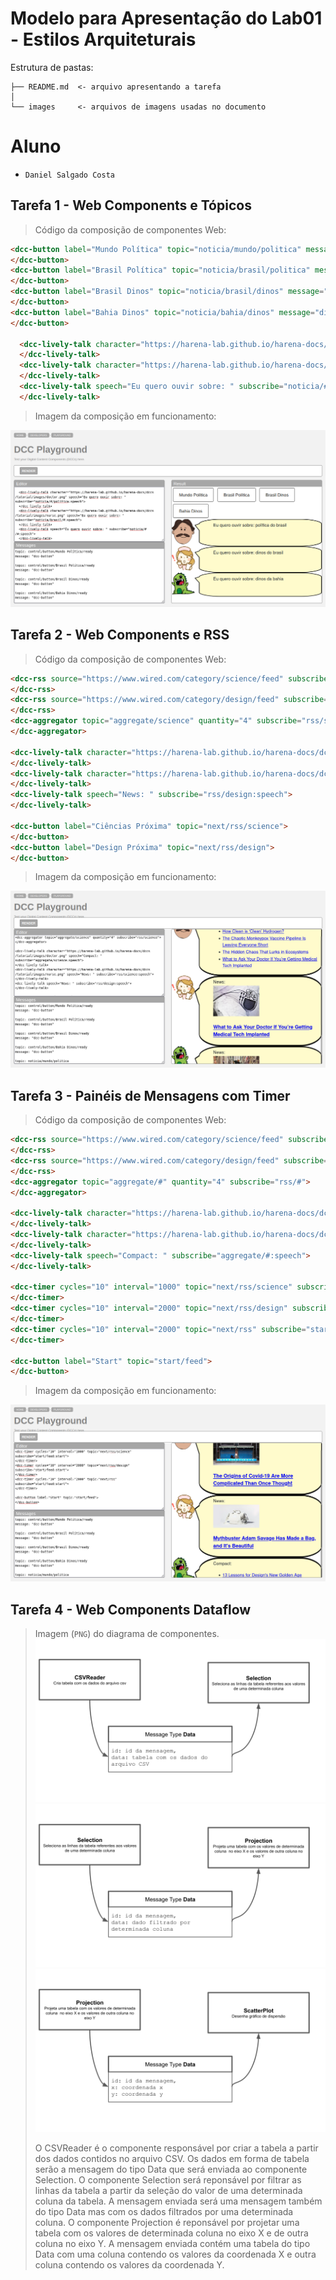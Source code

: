 # Modelo para Apresentação do Lab01 - Estilos Arquiteturais

Estrutura de pastas:

~~~
├── README.md  <- arquivo apresentando a tarefa
│
└── images     <- arquivos de imagens usadas no documento
~~~

# Aluno
* `Daniel Salgado Costa`

## Tarefa 1 - Web Components e Tópicos

> Código da composição de componentes Web:

~~~html
<dcc-button label="Mundo Política" topic="noticia/mundo/politica" message="política do mundo">
</dcc-button>
<dcc-button label="Brasil Política" topic="noticia/brasil/politica" message="política do brasil">
</dcc-button>
<dcc-button label="Brasil Dinos" topic="noticia/brasil/dinos" message="dinos do brasil">
</dcc-button>
<dcc-button label="Bahia Dinos" topic="noticia/bahia/dinos" message="dinos da bahia">
</dcc-button>

  <dcc-lively-talk character="https://harena-lab.github.io/harena-docs/dccs/tutorial/images/doctor.png" speech="Eu quero ouvir sobre: " subscribe="noticia/#/politica:speech">
  </dcc-lively-talk>
  <dcc-lively-talk character="https://harena-lab.github.io/harena-docs/dccs/tutorial/images/nurse.png" speech="Eu quero ouvir sobre: " subscribe="noticia/brasil/#:speech">
  </dcc-lively-talk>
  <dcc-lively-talk speech="Eu quero ouvir sobre: " subscribe="noticia/#/#:speech">
  </dcc-lively-talk>
~~~

> Imagem da composição em funcionamento:

![Composition Screenshot](images/tarefa01.png)

## Tarefa 2 - Web Components e RSS
> Código da composição de componentes Web:

~~~html
<dcc-rss source="https://www.wired.com/category/science/feed" subscribe="next/rss/science:next" topic="rss/science">
</dcc-rss>
<dcc-rss source="https://www.wired.com/category/design/feed" subscribe="next/rss/design:next" topic="rss/design">
</dcc-rss>
<dcc-aggregator topic="aggregate/science" quantity="4" subscribe="rss/science">
</dcc-aggregator>

<dcc-lively-talk character="https://harena-lab.github.io/harena-docs/dccs/tutorial/images/doctor.png" speech="Compact: " subscribe="aggregate/science:speech">
</dcc-lively-talk>
<dcc-lively-talk character="https://harena-lab.github.io/harena-docs/dccs/tutorial/images/nurse.png" speech="News: " subscribe="rss/science:speech">
</dcc-lively-talk>
<dcc-lively-talk speech="News: " subscribe="rss/design:speech">
</dcc-lively-talk>

<dcc-button label="Ciências Próxima" topic="next/rss/science">
</dcc-button>
<dcc-button label="Design Próxima" topic="next/rss/design">
</dcc-button>
~~~

> Imagem da composição em funcionamento:

![Composition Screenshot](images/tarefa02.png)

## Tarefa 3 - Painéis de Mensagens com Timer
> Código da composição de componentes Web:

~~~html
<dcc-rss source="https://www.wired.com/category/science/feed" subscribe="next/rss/science:next" topic="rss/science">
</dcc-rss>
<dcc-rss source="https://www.wired.com/category/design/feed" subscribe="next/rss/design:next" topic="rss/design">
</dcc-rss>
<dcc-aggregator topic="aggregate/#" quantity="4" subscribe="rss/#">
</dcc-aggregator>

<dcc-lively-talk character="https://harena-lab.github.io/harena-docs/dccs/tutorial/images/doctor.png" speech="News: " subscribe="rss/science:speech">
</dcc-lively-talk>
<dcc-lively-talk character="https://harena-lab.github.io/harena-docs/dccs/tutorial/images/nurse.png" speech="News: " subscribe="rss/design:speech">
</dcc-lively-talk>
<dcc-lively-talk speech="Compact: " subscribe="aggregate/#:speech">
</dcc-lively-talk>

<dcc-timer cycles="10" interval="1000" topic="next/rss/science" subscribe="start/feed:start">
</dcc-timer>
<dcc-timer cycles="10" interval="2000" topic="next/rss/design" subscribe="start/feed:start">
</dcc-timer>
<dcc-timer cycles="10" interval="2000" topic="next/rss" subscribe="start/feed:start">
</dcc-timer>

<dcc-button label="Start" topic="start/feed">
</dcc-button>
~~~

> Imagem da composição em funcionamento:

![Composition Screenshot](images/tarefa03.png)

## Tarefa 4 - Web Components Dataflow
> Imagem (`PNG`) do diagrama de componentes.
![Diagrama 1](images/lab1_diagramas_de_referencia_01.png)
![Diagrama 2](images/lab1_diagramas_de_referencia_02.png)
![Diagrama 3](images/lab1_diagramas_de_referencia_03.png)
>
> O CSVReader é o componente responsável por criar a tabela a partir dos dados contidos no arquivo CSV. Os dados em forma de tabela serão a mensagem do tipo Data que será enviada ao componente Selection. O componente Selection será reponsável por filtrar as linhas da tabela a partir da seleção do valor de uma determinada coluna da tabela. A mensagem enviada será uma mensagem também do tipo Data mas com os dados filtrados por uma determinada coluna. O componente Projection é reponsável por projetar uma tabela com os valores de determinada coluna no eixo X e de outra coluna no eixo Y. A mensagem enviada contém uma tabela do tipo Data com uma coluna contendo os valores da coordenada X e outra coluna contendo os valores da coordenada Y.
